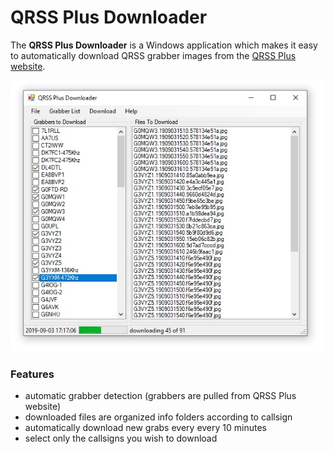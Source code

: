# QRSS Plus Downloader
The **QRSS Plus Downloader** is a Windows application which makes it easy to automatically download QRSS grabber images from the [QRSS Plus website](http://swharden.com/qrss/plus/).

![](/doc/screenshot.jpg)

### Features
* automatic grabber detection (grabbers are pulled from QRSS Plus website)
* downloaded files are organized info folders according to callsign
* automatically download new grabs every every 10 minutes
* select only the callsigns you wish to download